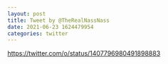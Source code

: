 ```yaml
--- 
layout: post 
title: Tweet by @TheRealNassNass 
date: 2021-06-23 1624479954 
categories: twitter 
--- 
```

https://twitter.com/o/status/1407796980491898883